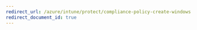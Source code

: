 ```yaml
---
redirect_url: /azure/intune/protect/compliance-policy-create-windows
redirect_document_id: true
---
```

